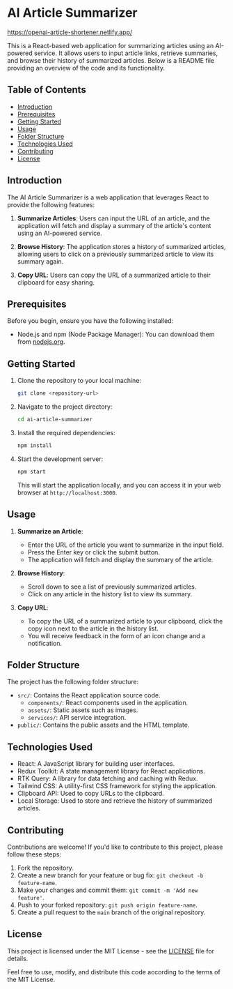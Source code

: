 # AI Article Summarizer

https://openai-article-shortener.netlify.app/

This is a React-based web application for summarizing articles using an AI-powered service. It allows users to input article links, retrieve summaries, and browse their history of summarized articles. Below is a README file providing an overview of the code and its functionality.

## Table of Contents
- [Introduction](#introduction)
- [Prerequisites](#prerequisites)
- [Getting Started](#getting-started)
- [Usage](#usage)
- [Folder Structure](#folder-structure)
- [Technologies Used](#technologies-used)
- [Contributing](#contributing)
- [License](#license)

## Introduction

The AI Article Summarizer is a web application that leverages React to provide the following features:

1. **Summarize Articles**: Users can input the URL of an article, and the application will fetch and display a summary of the article's content using an AI-powered service.

2. **Browse History**: The application stores a history of summarized articles, allowing users to click on a previously summarized article to view its summary again.

3. **Copy URL**: Users can copy the URL of a summarized article to their clipboard for easy sharing.

## Prerequisites

Before you begin, ensure you have the following installed:

- Node.js and npm (Node Package Manager): You can download them from [nodejs.org](https://nodejs.org/).

## Getting Started

1. Clone the repository to your local machine:

   ```bash
   git clone <repository-url>
   ```

2. Navigate to the project directory:

   ```bash
   cd ai-article-summarizer
   ```

3. Install the required dependencies:

   ```bash
   npm install
   ```

4. Start the development server:

   ```bash
   npm start
   ```

   This will start the application locally, and you can access it in your web browser at `http://localhost:3000`.

## Usage

1. **Summarize an Article**:
   - Enter the URL of the article you want to summarize in the input field.
   - Press the Enter key or click the submit button.
   - The application will fetch and display the summary of the article.

2. **Browse History**:
   - Scroll down to see a list of previously summarized articles.
   - Click on any article in the history list to view its summary.

3. **Copy URL**:
   - To copy the URL of a summarized article to your clipboard, click the copy icon next to the article in the history list.
   - You will receive feedback in the form of an icon change and a notification.

## Folder Structure

The project has the following folder structure:

- `src/`: Contains the React application source code.
  - `components/`: React components used in the application.
  - `assets/`: Static assets such as images.
  - `services/`: API service integration.
- `public/`: Contains the public assets and the HTML template.

## Technologies Used

- React: A JavaScript library for building user interfaces.
- Redux Toolkit: A state management library for React applications.
- RTK Query: A library for data fetching and caching with Redux.
- Tailwind CSS: A utility-first CSS framework for styling the application.
- Clipboard API: Used to copy URLs to the clipboard.
- Local Storage: Used to store and retrieve the history of summarized articles.

## Contributing

Contributions are welcome! If you'd like to contribute to this project, please follow these steps:

1. Fork the repository.
2. Create a new branch for your feature or bug fix: `git checkout -b feature-name`.
3. Make your changes and commit them: `git commit -m 'Add new feature'`.
4. Push to your forked repository: `git push origin feature-name`.
5. Create a pull request to the `main` branch of the original repository.

## License

This project is licensed under the MIT License - see the [LICENSE](LICENSE) file for details.

Feel free to use, modify, and distribute this code according to the terms of the MIT License.
